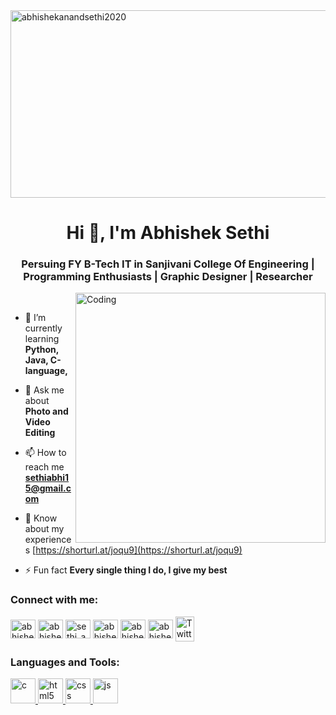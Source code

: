 <img align="center" src="https://cdn.wallpapersafari.com/98/10/5kmO9f.png" alt="abhishekanandsethi2020" height="300" width="4000" />
<h1 align="center">Hi 👋, I'm Abhishek Sethi</h1>
<h3 align="center">Persuing FY B-Tech IT in Sanjivani College Of Engineering | Programming Enthusiasts | Graphic Designer | Researcher</h3>
<img align="right" alt="Coding" width="400" src="https://camo.githubusercontent.com/c1dcb74cc1c1835b1d716f5051499a2814c683c806b15f04b0eba492863703e9/68747470733a2f2f63646e2e6472696262626c652e636f6d2f75736572732f3733303730332f73637265656e73686f74732f363538313234332f6176656e746f2e676966"><br>

- 🌱 I’m currently learning **Python, Java, C-language,**

- 💬 Ask me about **Photo and Video Editing**

- 📫 How to reach me **sethiabhi15@gmail.com**

- 📄 Know about my experiences [https://shorturl.at/joqu9](https://shorturl.at/joqu9)

- ⚡ Fun fact **Every single thing I do, I give my best**

<h3 align="left">Connect with me:</h3>
<p align="left">
<a href="https://linkedin.com/in/abhishek sethi" target="blank"><img align="center" src="https://cdn-icons-png.flaticon.com/128/3536/3536505.png" alt="abhishek sethi" height="30" width="40" /></a>
<a href="https://instagram.com/abhishekanandsethi2020" target="blank"><img align="center" src="https://cdn-icons-png.flaticon.com/128/1384/1384063.png" alt="abhishekanandsethi2020" height="30" width="40" /></a>
<a href="https://www.codechef.com/users/sethi_abhishek" target="blank"><img align="center" src="https://companyurlfinder.com/marketing/assets/img/logos/codechef.com.png" alt="sethi_abhishek" height="30" width="40" /></a>
<a href="https://www.hackerrank.com/abhishek sethi" target="blank"><img align="center" src="https://cdn4.iconfinder.com/data/icons/logos-and-brands/512/160_Hackerrank_logo_logos-512.png" alt="abhishek sethi" height="30" width="40" /></a>
<a href="https://www.leetcode.com/abhishek sethi" target="blank"><img align="center" src="https://cdn.iconscout.com/icon/free/png-512/free-leetcode-3628885-3030025.png?f=webp&w=256" alt="abhishek sethi" height="30" width="40" /></a>
<a href="https://www.hackerearth.com/abhishek sethi" target="blank"><img align="center" src="https://camo.githubusercontent.com/ed3612f2bf68161fec53ac380bd21a49936d94815bb526778de2c480af7377ea/68747470733a2f2f6d656469612e63646e2e67726164636f6e6e656374696f6e2e636f6d2f75706c6f6164732f38636461373562322d383338342d343762652d616630622d3663316434333134626330612d4841434b455245415254485f4c4f474f2e706e67" alt="abhishek sethi" height="30" width="40" /></a>
<a href="https://twitter.com/AbhishekSe58977" target="blank"> <img align="center" src="https://cdn-icons-png.flaticon.com/128/5968/5968958.png" alt="Twitter" width="30" height="40"/> </a> 
</p>

<h3 align="left">Languages and Tools:</h3>
<p align="left">
<a href="https://www.w3schools.com/c/" target="_blank" rel="noreferrer"> <img src="https://cdn-icons-png.flaticon.com/128/3665/3665923.png" alt="c" width="40" height="40"/> </a> 
<a href="https://www.w3schools.com/html/" target="_blank" rel="noreferrer"> <img src="https://cdn-icons-png.flaticon.com/128/5968/5968267.png" alt="html5" width="40" height="40"/> </a> 
<a href="https://www.w3schools.com/css/" target="_blank" rel="noreferrer"> <img src="https://cdn-icons-png.flaticon.com/128/5968/5968242.png" alt="css" width="40" height="40"/> </a> 
<a href="https://www.w3schools.com/js/" target="_blank" rel="noreferrer"> <img src="https://cdn-icons-png.flaticon.com/128/1199/1199124.png" alt="js" width="40" height="40"/> </a>
</p> 
